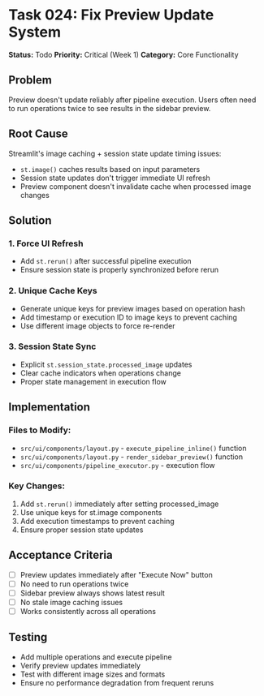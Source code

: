# Task 024: Fix Preview Update System

**Status:** Todo
**Priority:** Critical (Week 1)
**Category:** Core Functionality

## Problem

Preview doesn't update reliably after pipeline execution. Users often need to run operations twice to see results in the sidebar preview.

## Root Cause

Streamlit's image caching + session state update timing issues:
- `st.image()` caches results based on input parameters
- Session state updates don't trigger immediate UI refresh
- Preview component doesn't invalidate cache when processed image changes

## Solution

### 1. Force UI Refresh
- Add `st.rerun()` after successful pipeline execution
- Ensure session state is properly synchronized before rerun

### 2. Unique Cache Keys
- Generate unique keys for preview images based on operation hash
- Add timestamp or execution ID to image keys to prevent caching
- Use different image objects to force re-render

### 3. Session State Sync
- Explicit `st.session_state.processed_image` updates
- Clear cache indicators when operations change
- Proper state management in execution flow

## Implementation

### Files to Modify:
- `src/ui/components/layout.py` - `execute_pipeline_inline()` function
- `src/ui/components/layout.py` - `render_sidebar_preview()` function
- `src/ui/components/pipeline_executor.py` - execution flow

### Key Changes:
1. Add `st.rerun()` immediately after setting processed_image
2. Use unique keys for st.image components
3. Add execution timestamps to prevent caching
4. Ensure proper session state updates

## Acceptance Criteria

- [ ] Preview updates immediately after "Execute Now" button
- [ ] No need to run operations twice
- [ ] Sidebar preview always shows latest result
- [ ] No stale image caching issues
- [ ] Works consistently across all operations

## Testing

- Add multiple operations and execute pipeline
- Verify preview updates immediately
- Test with different image sizes and formats
- Ensure no performance degradation from frequent reruns
